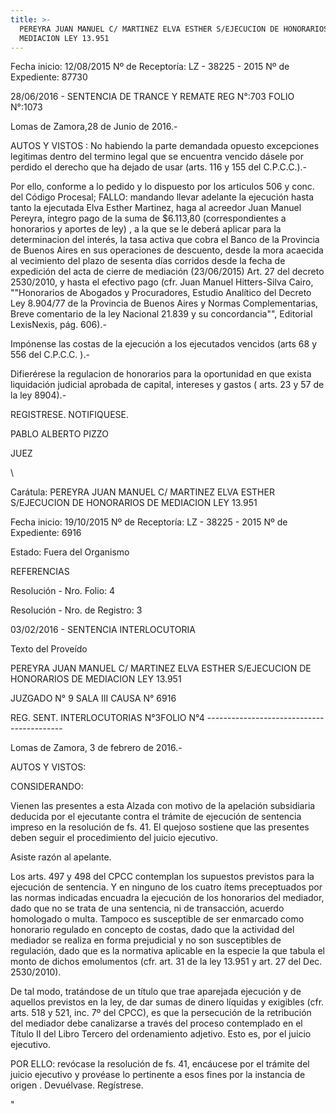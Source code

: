 ```yaml
---
title: >-
  PEREYRA JUAN MANUEL C/ MARTINEZ ELVA ESTHER S/EJECUCION DE HONORARIOS DE
  MEDIACION LEY 13.951
---
```

Fecha inicio:  12/08/2015        Nº de Receptoría:  LZ - 38225 - 2015        Nº de Expediente:  87730

28/06/2016 - SENTENCIA DE TRANCE Y REMATE REG N°:703 FOLIO N°:1073 

Lomas de Zamora,28 de Junio de 2016.-

 

AUTOS Y VISTOS : No habiendo la parte demandada opuesto excepciones legitimas dentro del termino legal que se encuentra vencido dásele por perdido el derecho que ha dejado de usar (arts. 116 y 155 del C.P.C.C.).-

Por ello, conforme a lo pedido y lo dispuesto por los articulos 506 y conc. del Código Procesal; FALLO: mandando llevar adelante la ejecución hasta tanto la ejecutada Elva Esther Martinez, haga al acreedor Juan Manuel Pereyra, íntegro pago de la suma de $6.113,80 (correspondientes a honorarios y aportes de ley) , a la que se le deberá aplicar para la determinacion del interés, la tasa activa que cobra el Banco de la Provincia de Buenos Aires en sus operaciones de descuento, desde la mora acaecida al vecimiento del plazo de sesenta días corridos desde la fecha de expedición del acta de cierre de mediación (23/06/2015) Art. 27 del decreto 2530/2010, y hasta el efectivo pago (cfr. Juan Manuel Hitters-Silva Cairo, ""Honorarios de Abogados y Procuradores, Estudio Analítico del Decreto Ley 8.904/77 de la Provincia de Buenos Aires y Normas Complementarias, Breve comentario de la ley Nacional 21.839 y su concordancia"", Editorial LexisNexis, pág. 606).-

Impónense las costas de la ejecución a los ejecutados vencidos (arts 68 y 556 del C.P.C.C. ).-

Difierérese la regulacion de honorarios para la oportunidad en que exista liquidación judicial aprobada de capital, intereses y gastos ( arts. 23 y 57 de la ley 8904).-

REGISTRESE. NOTIFIQUESE.

 

 

PABLO ALBERTO PIZZO

JUEZ

\    



Carátula:  PEREYRA JUAN MANUEL C/ MARTINEZ ELVA ESTHER S/EJECUCION DE HONORARIOS DE MEDIACION LEY 13.951

Fecha inicio:  19/10/2015        Nº de Receptoría:  LZ - 38225 - 2015        Nº de Expediente:  6916

Estado:  Fuera del Organismo                    

REFERENCIAS

Resolución - Nro. Folio:  4

Resolución - Nro. de Registro:  3

03/02/2016 - SENTENCIA INTERLOCUTORIA

Texto del Proveído

PEREYRA JUAN MANUEL C/ MARTINEZ ELVA ESTHER S/EJECUCION DE HONORARIOS DE MEDIACION LEY 13.951

JUZGADO N° 9 SALA III CAUSA N° 6916

REG. SENT. INTERLOCUTORIAS N°3FOLIO N°4 ------------------------------------------

 

 

Lomas de Zamora, 3 de febrero de 2016.-

AUTOS Y VISTOS:

CONSIDERANDO:

Vienen las presentes a esta Alzada con motivo de la apelación subsidiaria deducida por el ejecutante contra el trámite de ejecución de sentencia impreso en la resolución de fs. 41. El quejoso sostiene que las presentes deben seguir el procedimiento del juicio ejecutivo.

Asiste razón al apelante.

Los arts. 497 y 498 del CPCC contemplan los supuestos previstos para la ejecución de sentencia. Y en ninguno de los cuatro ítems preceptuados por las normas indicadas encuadra la ejecución de los honorarios del mediador, dado que no se trata de una sentencia, ni de transacción, acuerdo homologado o multa. Tampoco es susceptible de ser enmarcado como honorario regulado en concepto de costas, dado que la actividad del mediador se realiza en forma prejudicial y no son susceptibles de regulación, dado que es la normativa aplicable en la especie la que tabula el monto de dichos emolumentos (cfr. art. 31 de la ley 13.951 y art. 27 del Dec. 2530/2010).

De tal modo, tratándose de un título que trae aparejada ejecución y de aquellos previstos en la ley, de dar sumas de dinero líquidas y exigibles (cfr. arts. 518 y 521, inc. 7º del CPCC), es que la persecución de la retribución del mediador debe canalizarse a través del proceso contemplado en el Título II del Libro Tercero del ordenamiento adjetivo. Esto es, por el juicio ejecutivo.

POR ELLO: revócase la resolución de fs. 41, encáucese por el trámite del juicio ejecutivo y provéase lo pertinente a esos fines por la instancia de origen . Devuélvase. Regístrese.                  





"
